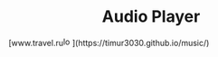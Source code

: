<h1 display="inline" align="center">Audio Player</h1>
[www.travel.ru<img width="16" height="16" alt="logo" src="https://github.com/timur3030/music/assets/109113456/b73ea226-c000-487d-bce6-b19f5ce4cff6">](https://timur3030.github.io/music/)
